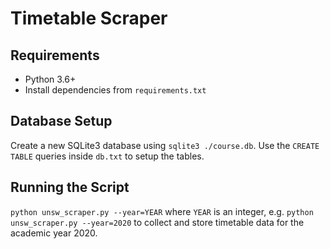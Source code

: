 # Timetable Scraper

## Requirements
- Python 3.6+
- Install dependencies from `requirements.txt`

## Database Setup
Create a new SQLite3 database using `sqlite3 ./course.db`. Use the `CREATE TABLE` queries inside `db.txt` to setup the tables.

## Running the Script

`python unsw_scraper.py --year=YEAR` where `YEAR` is an integer, e.g. `python unsw_scraper.py --year=2020` to collect and store timetable data for the academic year 2020.
